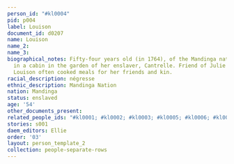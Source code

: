 ```yaml
---
person_id: "#kl0004"
pid: p004
label: Louison
document_id: d0207
name: Louison
name_2: 
name_3: 
biographical_notes: Fifty-four years old (in 1764), of the Mandinga nation; lives
  in a cabin in the garden of her enslaver, Cantrelle. Friend of Julie dit Comba.
  Louison often cooked meals for her friends and kin.
racial_description: négresse
ethnic_description: Mandinga Nation
nation: Mandinga
status: enslaved
age: '54'
other_documents_present: 
related_people_ids: "#kl0001; #kl0002; #kl0003; #kl0005; #kl0006; #kl0007"
stories: s001
daem_editors: Ellie
order: '03'
layout: person_template_2
collection: people-separate-rows
---
```


